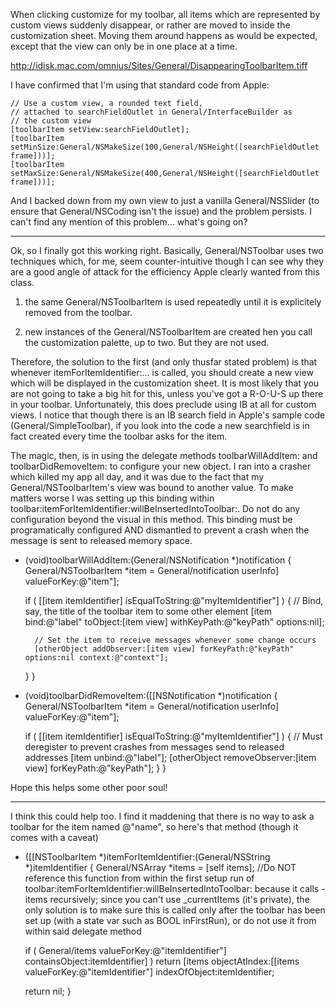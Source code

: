 When clicking customize for my toolbar, all items which are represented by custom views suddenly disappear, or rather are moved to inside the customization sheet.  Moving them around happens as would be expected, except that the view can only be in one place at a time.  

http://idisk.mac.com/omnius/Sites/General/DisappearingToolbarItem.tiff

I have confirmed that I'm using that standard code from Apple:

    
    // Use a custom view, a rounded text field,
    // attached to searchFieldOutlet in General/InterfaceBuilder as
    // the custom view 
    [toolbarItem setView:searchFieldOutlet];
    [toolbarItem setMinSize:General/NSMakeSize(100,General/NSHeight([searchFieldOutlet frame]))];
    [toolbarItem setMaxSize:General/NSMakeSize(400,General/NSHeight([searchFieldOutlet frame]))];


And I backed down from my own view to just a vanilla General/NSSlider (to ensure that General/NSCoding isn't the issue) and the problem persists.  I can't find any mention of this problem... what's going on?

----
Ok, so I finally got this working right.  Basically, General/NSToolbar uses two techniques which, for me, seem counter-intuitive though I can see why they are a good angle of attack for the efficiency Apple clearly wanted from this class.

1) the same General/NSToolbarItem is used repeatedly until it is explicitely removed from the toolbar.

2) new instances of the General/NSToolbarItem are created hen you call the customization palette, up to two.  But they are not used.

Therefore, the solution to the first (and only thusfar stated problem) is that whenever itemForItemIdentifier:... is called, you should create a new view which will be displayed in the customization sheet.  It is most likely that you are not going to take a big hit for this, unless you've got a R-O-U-S up there in your toolbar.  Unfortunately, this does preclude using IB at all for custom views.  I notice that though there is an IB search field in Apple's sample code (General/SimpleToolbar), if you look into the code a new searchfield is in fact created every time the toolbar asks for the item.  

The magic, then, is in using the delegate methods toolbarWillAddItem: and toolbarDidRemoveItem: to configure your new object.  I ran into a crasher which killed my app all day, and it was due to the fact that my General/NSToolbarItem's view was bound to another value.  To make matters worse I was setting up this binding within toolbar:itemForItemIdentifier:willBeInsertedIntoToolbar:.    Do not do any configuration beyond the visual in this method.  This binding must be programatically configured AND dismantled to prevent a crash when the message is sent to released memory space.

    
- (void)toolbarWillAddItem:(General/NSNotification *)notification
{
	General/NSToolbarItem *item = General/notification userInfo] valueForKey:@"item"];
	
	if ( [[item itemIdentifier] isEqualToString:@"myItemIdentifier"] ) {
		// Bind, say, the title of the toolbar item to some other element
		[item bind:@"label" toObject:[item view] withKeyPath:@"keyPath" options:nil];
		
		// Set the item to receive messages whenever some change occurs
		[otherObject addObserver:[item view] forKeyPath:@"keyPath" options:nil context:@"context"];
	}
}

- (void)toolbarDidRemoveItem:([[NSNotification *)notification
{
	General/NSToolbarItem *item = General/notification userInfo] valueForKey:@"item"];
	
	if ( [[item itemIdentifier] isEqualToString:@"myItemIdentifier"] ) {
		// Must deregister to prevent crashes from messages send to released addresses
		[item unbind:@"label"];
		[otherObject removeObserver:[item view] forKeyPath:@"keyPath"];
	}
}


Hope this helps some other poor soul!

----
I think this could help too.  I find it maddening that there is no way to ask a toolbar for the item named @"name", so here's that method (though it comes with a caveat)

    
- ([[NSToolbarItem *)itemForItemIdentifier:(General/NSString *)itemIdentifier
{
	General/NSArray *items = [self items]; //Do NOT reference this function from within the first setup run of toolbar:itemForItemIdentifier:willBeInsertedIntoToolbar: because it calls -items recursively; since you can't use _currentItems (it's private), the only solution is to make sure this is called only after the toolbar has been set up (with a state var such as BOOL inFirstRun), or do not use it from within said delegate method
	
	if ( General/items valueForKey:@"itemIdentifier"] containsObject:itemIdentifier] )
		return [items objectAtIndex:[[items valueForKey:@"itemIdentifier"] indexOfObject:itemIdentifier;

	return nil;
}
